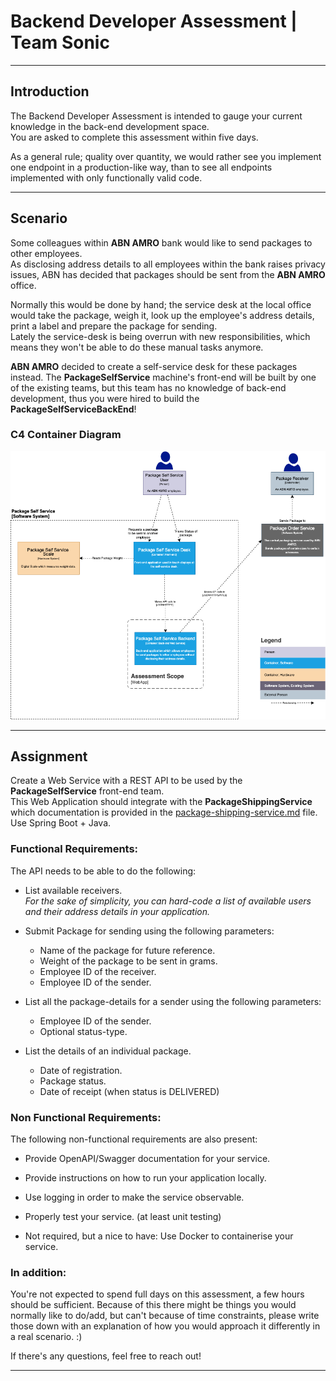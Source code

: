 # Backend Developer Assessment | Team Sonic
___
## Introduction
The Backend Developer Assessment is intended to gauge your current knowledge in the back-end development space.  
You are asked to complete this assessment within five days.

As a general rule; quality over quantity, we would rather see you implement one endpoint in a production-like way,
than to see all endpoints implemented with only functionally valid code.

___
## Scenario
Some colleagues within __ABN AMRO__ bank would like to send packages to other employees.  
As disclosing address details to all employees within the bank raises privacy issues, ABN has decided that
packages should be sent from the __ABN AMRO__ office.

Normally this would be done by hand; the service desk at the local office would take the package, weigh it,
look up the employee's address details, print a label and prepare the package for sending.  
Lately the service-desk is being overrun with new responsibilities, which means they won't be able to do these manual tasks anymore.

__ABN AMRO__ decided to create a self-service desk for these packages instead. The __PackageSelfService__ machine's front-end
will be built by one of the existing teams, but this team has no knowledge of back-end development,
thus you were hired to build the __PackageSelfServiceBackEnd__!


### C4 Container Diagram
![](package-self-service-container-diagram.png)
___
## Assignment
Create a Web Service with a REST API to be used by the __PackageSelfService__ front-end team.  
This Web Application should integrate with the __PackageShippingService__ which documentation
is provided in the [package-shipping-service.md](./package-shipping-service.md) file.  
Use Spring Boot + Java.


### Functional Requirements:
The API needs to be able to do the following:
- List available receivers.  
  _For the sake of simplicity, you can hard-code a list of available users and their address details in your application._  

- Submit Package for sending using the following parameters:
  - Name of the package for future reference.
  - Weight of the package to be sent in grams.
  - Employee ID of the receiver.
  - Employee ID of the sender.
  
- List all the package-details for a sender using the following parameters:
  - Employee ID of the sender.
  - Optional status-type.

- List the details of an individual package.
  - Date of registration.
  - Package status.
  - Date of receipt (when status is DELIVERED)
  

### Non Functional Requirements:
The following non-functional requirements are also present:
- Provide OpenAPI/Swagger documentation for your service.
- Provide instructions on how to run your application locally.
- Use logging in order to make the service observable.
- Properly test your service. (at least unit testing)

- Not required, but a nice to have: Use Docker to containerise your service.


### In addition:

You're not expected to spend full days on this assessment, a few hours should be sufficient.
Because of this there might be things you would normally like to do/add, but can't because of time constraints,
please write those down with an explanation of how you would approach it differently in a real scenario. :) 

If there's any questions, feel free to reach out!
___

